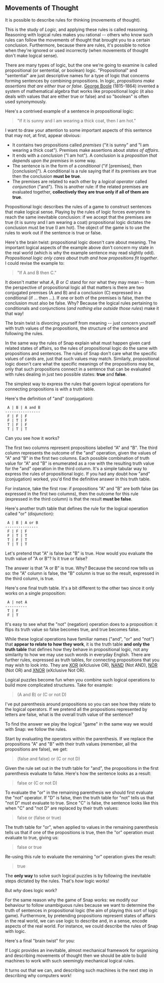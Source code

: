 <!--
.. title: Why Computers Work (part 2) 
.. slug: why-computers-2
.. date: 2020-08-07 19:00:00 UTC+01:00
.. tags: 
.. category: 
.. link: 
.. description: 
.. type: text
.. author: Nicholas H.Tollervey
-->

## Movements of Thought

It is possible to describe rules for thinking (movements of thought).

This is the study of *Logic*, and applying these rules is called reasoning.
Reasoning with logical rules makes you rational -- others who know such rules
can follow the movements of thought that brought you to a certain conclusion.
Furthermore, because there are rules, it's possible to notice when they're
ignored or used incorrectly (when movements of thought don't make logical
sense).

There are many types of logic, but the one we're going to examine is called
propositional (or sentential, or boolean) logic. "Propositional" and
"sentential" are just descriptive names for a type of logic that concerns
forming sentences by combining propositions. In logic, *propositions make
assertions that are either true or false*.
[George Boole](https://en.wikipedia.org/wiki/George_Boole) (1815-1864) invented
a system of mathematical algebra that works like propositional logic (it also
deals with values that are either true or false) and so "boolean" is often used
synonymously.

Here's a contrived example of a sentence in propositional logic:

> "If it is sunny and I am wearing a thick coat, then I am hot."

I want to draw your attention to some important aspects of this sentence that
may not, at first, appear obvious:

* It contains two propositions called *premises* ("it is sunny" and "I am
  wearing a thick coat"). Premises make assertions about *states of affairs*.
* It ends with a *conclusion* ("I am hot"). A conclusion is a *proposition that
  depends upon the premises* in some way.
* The sentence is in the form of a *conditional* ("if [premises], then
  [conclusion]"). A conditional is a rule saying that if its premises are true
  then the conclusion **must be true**.
* The premises are related to each other by a *logical operator* called
  *conjunction* ("and"). This is another rule: if the related premises are
  evaluated together, **collectively they are true only if all of them are
  true**.

Propositional logic describes the rules of a game to construct sentences that
make logical sense. Playing by the rules of logic forces everyone to reach the
same inevitable conclusion: if we accept that the premises are true (it is
sunny and I am wearing a coat) propositional logic dictates the conclusion must
be true (I am hot). The object of the game is to use the rules to work out if
the sentence is true or false.

Here's the brain twist: propositional logic doesn't care about meaning. The
important logical aspects of the example above don't concern my state in the
real world (which is why the example sentence may read slightly odd).
*Propositional logic only cares about truth and how propositions fit together*.
I could revise the example to:

> "If A and B then C."

It doesn't matter what *A*, *B* or *C* stand for nor what they may mean -- from
the perspective of propositional logic all that matters is there are two
conjugated premises (A and B) and a conclusion (C) expressed in a conditional
(if ... then ...). If one or both of the premises is false, then the
conclusion must also be false. Why? Because the logical rules pertaining to
conditionals and conjunctions (*and nothing else outside those rules*) make it
that way!

The brain twist is divorcing yourself from meaning -- just concern yourself
with truth values of the propositions, the structure of the sentence and
following the rules.

In the same way the rules of Snap explain what must happen given card related
states of affairs, so the rules of propositional logic do the same with
propositions and sentences. The rules of Snap don't care what the specific
values of cards are, just that such values may match. Similarly, propositional
logic doesn't care what the specific meanings of the propositions may be, only
that such propositions connect in a sentence that can be evaluated
with rules dealing in just two possible states: **true** and **false**.

The simplest way to express the rules that govern logical operations for
connecting propositions is with a truth table.

Here's the definition of "and" (conjugation):

```
 A | B | A and B
----------------
 F | F | F
 F | T | F
 T | F | F
 T | T | T
```

Can you see how it works?

The first two columns represent propositions labelled "A" and "B". The third
column represents the outcome of the "and" operation, given the values of "A"
and "B" in the first two columns. Each possible combination of truth value for
"A" and "B" is enumerated as a row with the resulting truth value for the "and"
operation in the third column. It's a simple tabular way to express the rules
of propositional logic. If you had any doubt how "and" (conjugation) worked,
you'd find the definitive answer in this truth table.

For instance, take the first row: if propositions "A" and "B" are both false
(as expressed in the first two columns), then the outcome for this rule
(expressed in the third column) is that the result **must be false**.

Here's another truth table that defines the rule for the logical operation
called "or" (disjunction):

```
 A | B | A or B
---------------
 F | F | F
 F | T | T
 T | F | T
 T | T | T
```

Let's pretend that "A" is false but "B" is true. How would you evaluate the
truth value of "A or B"? Is it true or false?

The answer is that "A or B" is true. Why? Because the second row tells us so:
the "A" column is false, the "B" column is true so the result, expressed in the
third column, is true.

Here's one final truth table. It's a bit different to the other two since it
only works on a single proposition:

```
 A | not A
----------
 T | F
 F | T
```

It's easy to see what the "not" (negation) operation does to a proposition: it
flips its truth value so false becomes true, and true becomes false.

While these logical operations have familiar names ("and", "or" and "not")
that **appear to relate to how they work**, it is the truth table **and only
the truth table** that defines how they behave in propositional logic, not any
similarity to how we may use such words in everyday English. There are further
rules, expressed as truth tables, for connecting propositions that you may
wish to look into. They are [XOR](https://en.wikipedia.org/wiki/Exclusive_or)
(eXclusive OR), [NAND](https://en.wikipedia.org/wiki/Sheffer_stroke) (Not AND),
[NOR](https://en.wikipedia.org/wiki/Logical_NOR) (Not OR)
and [XNOR](https://en.wikipedia.org/wiki/Logical_equality) (eXclusive Not OR).

Logical puzzles become fun when you combine such logical operations to build
more complicated structures. Take for example:

> (A and B) or (C or not D)

I've put parenthesis around propositions so you can see how they relate to the
logical operators. If we pretend all the propositions represented by letters
are false, what is the overall truth value of the sentence?

To find the answer we play the logical "game" in the same way we would with
Snap: we follow the rules.

Start by evaluating the operators within the parenthesis. If we replace the
propositions "A" and "B" with their truth values (remember, all the
propositions are false), we get:

> (false and false) or (C or not D)

Given the rule set out in the truth table for "and", the propositions in the
first parenthesis evaluate to false. Here's how the sentence looks as a result:

> false or (C or not D)

To evaluate the "or" in the remaining parenthesis we should first evaluate the
"not" operator. If "D" is false, then the truth table for "not" tells us that
"not D" must evaluate to true. Since "C" is false, the sentence looks like this
when "C" and "not D" are replaced by their truth values:

> false or (false or true)

The truth table for "or", when applied to values in the remaining parenthesis
tells us that if one of the propositions is true, then the "or" operation must
evaluate to true, giving us:

> false or true

Re-using this rule to evaluate the remaining "or" operation gives the result:

> true

The **only way** to solve such logical puzzles is by following the inevitable
steps dictated by the rules. That's *how* logic works!

But *why* does logic work?

For the same reason why the game of Snap works: we modify our behaviour to
follow unambiguous rules because we want to determine the truth of sentences in
propositional logic (the aim of playing this sort of logic game). Furthermore,
by pretending propositions represent states of affairs in the real world, we
can use logic to describe and, in a sense, encode aspects of the real world.
For instance, we could describe the rules of Snap with logic.

Here's a final "brain twist" for you:

If Logic provides an inevitable, almost mechanical framework for organising and
describing movements of thought then we should be able to build machines to
work with such seemingly mechanical logical rules.

It turns out that we can, and describing such machines is the next step in
describing why computers work!
